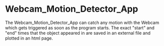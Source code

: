 # Webcam_Motion_Detector_App

The Webcam_Motion_Detector_App can catch any motion with the Webcam which gets triggered as soon as the program starts.
The exact "start" and "end" times that the object appeared in are saved in an external file and plotted in an html page.
